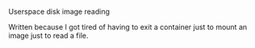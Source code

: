 Userspace disk image reading

Written because I got tired of having to exit a container just to mount an image just to read a file.
